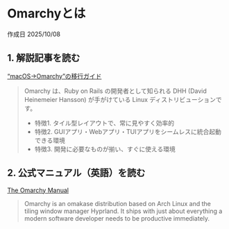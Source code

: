 # Omarchyとは

作成日 2025/10/08

## 1. 解説記事を読む

[“macOS→Omarchy”の移行ガイド](https://zenn.dev/agata/articles/72f70d607dd8f3)

> Omarchy は、Ruby on Rails の開発者として知られる DHH (David Heinemeier Hansson) が手がけている Linux ディストリビューションです。
>
>- 特徴1. タイル型レイアウトで、常に見やすく効率的
>- 特徴2. GUIアプリ・Webアプリ・TUIアプリをシームレスに統合起動できる環境
>- 特徴3. 開発に必要なものが揃い、すぐに使える環境

## 2. 公式マニュアル（英語）を読む

[The Omarchy Manual](https://learn.omacom.io/2/the-omarchy-manual)

> Omarchy is an omakase distribution based on Arch Linux and the tiling window manager Hyprland. It ships with just about everything a modern software developer needs to be productive immediately.
